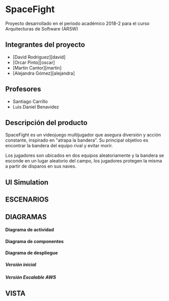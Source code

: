 # SpaceFight

Proyecto desarrollado en el periodo académico 2018-2 para el curso Arquitecturas de Software (ARSW)


## Integrantes del proyecto

  - [David Rodriguez][david]
  - [Orcar Pinto][oscar]
  - [Martin Cantor][martin]
  - [Alejandra Gómez][alejandra]

## Profesores
  - Santiago Carrillo 
  - Luis Daniel Benavidez

## Descripción del producto

SpaceFight es un videojuego multijugador que asegura diversión y acción constante, inspirado en "atrapa la bandera". Su principal objetivo es encontrar la bandera del equipo rival y evitar morir.

Los jugadores son ubicados en dos equipos aleatoriamente y la bandera se esconde en un lugar aleatorio del campo, los jugadores protegen la misma a partir de disparos en sus naves.

## UI Simulation

## ESCENARIOS

## DIAGRAMAS

#### Diagrama de actividad

#### Diagrama de componentes

#### Diagrama de despliegue

##### Versión inicial

##### Versión Escalable AWS

## VISTA
